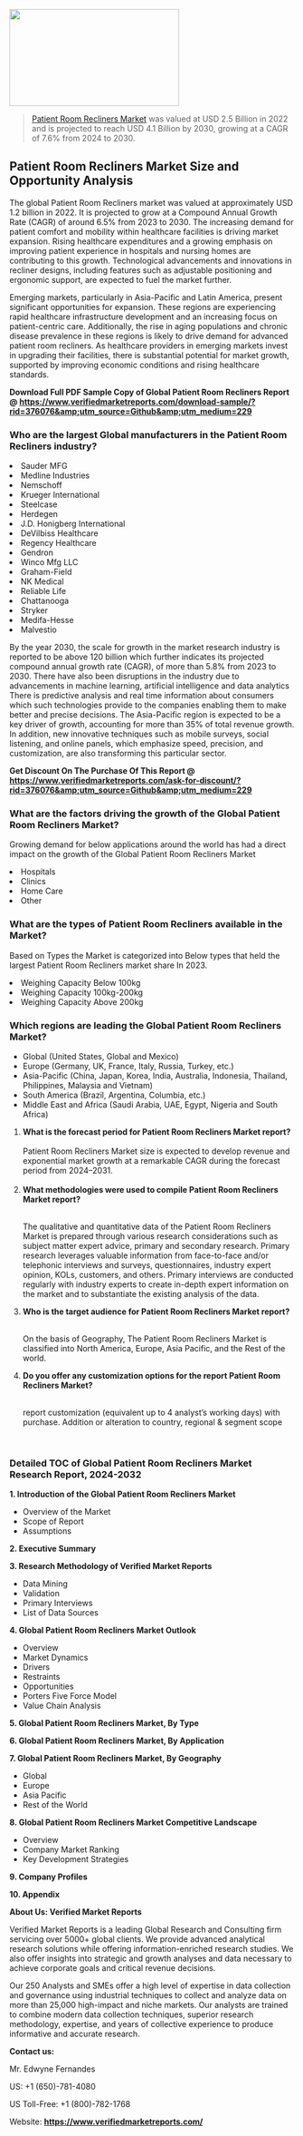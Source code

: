 <img src="https://ffe5etoiles.com/wp-content/uploads/2024/12/MST1-300x171.png" alt="" width="300" height="171" class="alignnone size-medium wp-image-20088" /><blockquote><p><p><a href="https://www.verifiedmarketreports.com/download-sample/?rid=376076&utm_source=Github&utm_medium=229" target="_blank">Patient Room Recliners Market</a> was valued at USD 2.5 Billion in 2022 and is projected to reach USD 4.1 Billion by 2030, growing at a CAGR of 7.6% from 2024 to 2030.</p></blockquote><p><h2>Patient Room Recliners Market Size and Opportunity Analysis</h2><p>The global Patient Room Recliners market was valued at approximately USD 1.2 billion in 2022. It is projected to grow at a Compound Annual Growth Rate (CAGR) of around 6.5% from 2023 to 2030. The increasing demand for patient comfort and mobility within healthcare facilities is driving market expansion. Rising healthcare expenditures and a growing emphasis on improving patient experience in hospitals and nursing homes are contributing to this growth. Technological advancements and innovations in recliner designs, including features such as adjustable positioning and ergonomic support, are expected to fuel the market further.</p><p>Emerging markets, particularly in Asia-Pacific and Latin America, present significant opportunities for expansion. These regions are experiencing rapid healthcare infrastructure development and an increasing focus on patient-centric care. Additionally, the rise in aging populations and chronic disease prevalence in these regions is likely to drive demand for advanced patient room recliners. As healthcare providers in emerging markets invest in upgrading their facilities, there is substantial potential for market growth, supported by improving economic conditions and rising healthcare standards.</p></p><p class=""><strong>Download Full PDF Sample Copy of Global Patient Room Recliners Report @ <a href="https://www.verifiedmarketreports.com/download-sample/?rid=376076&amp;utm_source=Github&amp;utm_medium=229" target="_blank">https://www.verifiedmarketreports.com/download-sample/?rid=376076&amp;utm_source=Github&amp;utm_medium=229</a></strong></p><h3 id="" class="">Who are the largest Global manufacturers in the Patient Room Recliners industry?</h3><p><li>Sauder MFG</li><li> Medline Industries</li><li> Nemschoff</li><li> Krueger International</li><li> Steelcase</li><li> Herdegen</li><li> J.D. Honigberg International</li><li> DeVilbiss Healthcare</li><li> Regency Healthcare</li><li> Gendron</li><li> Winco Mfg LLC</li><li> Graham-Field</li><li> NK Medical</li><li> Reliable Life</li><li> Chattanooga</li><li> Stryker</li><li> Medifa-Hesse</li><li> Malvestio</li></p><div class=""><div class="" dir="" data-message-author-role="" data-message-id="" data-message-model-slug=""><div class=""><div class=""><div class=""><div class="" dir="" data-message-author-role="" data-message-id="" data-message-model-slug=""><div class=""><div class=""><p>By the year 2030, the scale for growth in the market research industry is reported to be above 120 billion which further indicates its projected compound annual growth rate (CAGR), of more than 5.8% from 2023 to 2030. There have also been disruptions in the industry due to advancements in machine learning, artificial intelligence and data analytics There is predictive analysis and real time information about consumers which such technologies provide to the companies enabling them to make better and precise decisions. The Asia-Pacific region is expected to be a key driver of growth, accounting for more than 35% of total revenue growth. In addition, new innovative techniques such as mobile surveys, social listening, and online panels, which emphasize speed, precision, and customization, are also transforming this particular sector.</p><p><strong>Get Discount On The Purchase Of This Report @&nbsp; <a href="https://www.verifiedmarketreports.com/ask-for-discount/?rid=376076&amp;utm_source=Github&amp;utm_medium=229" target="_blank">https://www.verifiedmarketreports.com/ask-for-discount/?rid=376076&amp;utm_source=Github&amp;utm_medium=229</a></strong></p></div></div></div></div></div></div></div></div><h3 id="" class="">What are the factors driving the growth of the Global Patient Room Recliners Market?</h3><p id="" class="">Growing demand for below applications around the world has had a direct impact on the growth of the Global Patient Room Recliners Market</p><p id="" class=""><li>Hospitals</li><li> Clinics</li><li> Home Care</li><li> Other</li></p><h3 id="" class="">What are the types of Patient Room Recliners available in the Market?</h3><p id="" class="">Based on Types the Market is categorized into Below types that held the largest Patient Room Recliners market share In 2023.</p><p id="" class=""><li>Weighing Capacity Below 100kg</li><li> Weighing Capacity 100kg-200kg</li><li> Weighing Capacity Above 200kg</li></p><h3 id="" class="">Which regions are leading the Global Patient Room Recliners Market?</h3><ul><li>Global (United States, Global and Mexico)</li><li>Europe (Germany, UK, France, Italy, Russia, Turkey, etc.)</li><li>Asia-Pacific (China, Japan, Korea, India, Australia, Indonesia, Thailand, Philippines, Malaysia and Vietnam)</li><li>South America (Brazil, Argentina, Columbia, etc.)</li><li>Middle East and Africa (Saudi Arabia, UAE, Egypt, Nigeria and South Africa)</li></ul><p><ol><li><strong>What is the forecast period for Patient Room Recliners Market report?<br /></strong><br /><span data-sheets-root="1" data-sheets-value="{&quot;1&quot;:2,&quot;2&quot;:&quot;XXXX size is expected to develop revenue and exponential market growth at a remarkable CAGR during the forecast period from 2024&ndash;2030.&quot;}" data-sheets-userformat="{&quot;2&quot;:12674,&quot;4&quot;:{&quot;1&quot;:2,&quot;2&quot;:16776960},&quot;10&quot;:2,&quot;11&quot;:0,&quot;15&quot;:&quot;Arial&quot;,&quot;16&quot;:12}">Patient Room Recliners Market size is expected to develop revenue and exponential market growth at a remarkable CAGR during the forecast period from 2024&ndash;2031.</span><br /><br /></li><li><strong>What methodologies were used to compile Patient Room Recliners Market report?<br /><br /></strong><p>The qualitative and quantitative data of the&nbsp;Patient Room Recliners Market is prepared through various research considerations such as subject matter expert advice, primary and secondary research. Primary research leverages valuable information from face-to-face and/or telephonic interviews and surveys, questionnaires, industry expert opinion, KOLs, customers, and others. Primary interviews are conducted regularly with industry experts to create in-depth expert information on the market and to substantiate the existing analysis of the data.&nbsp;</p></li><li><strong>Who is the target audience for Patient Room Recliners Market report?<br /><br /></strong><p>On the basis of Geography, The&nbsp;Patient Room Recliners Market is classified into North America, Europe, Asia Pacific, and the Rest of the world.</p></li><li><strong>Do you offer any customization options for the report Patient Room Recliners Market?<br /><br /></strong><p>report customization (equivalent up to 4 analyst&rsquo;s working days) with purchase. Addition or alteration to country, regional &amp; segment scope</p><p>&nbsp;</p></li></ol></p><h3 id="" class="">Detailed TOC of Global Patient Room Recliners Market Research Report, 2024-2032</h3><p id="" class=""><strong>1. Introduction of the Global Patient Room Recliners Market</strong></p><ul><li>Overview of the Market</li><li>Scope of Report</li><li>Assumptions</li></ul><p id="" class=""><strong>2. Executive Summary</strong></p><p id="" class=""><strong>3. Research Methodology of&nbsp;Verified Market Reports</strong></p><ul><li>Data Mining</li><li>Validation</li><li>Primary Interviews</li><li>List of Data Sources</li></ul><p id="" class=""><strong>4. Global Patient Room Recliners Market Outlook</strong></p><ul><li>Overview</li><li>Market Dynamics</li><li>Drivers</li><li>Restraints</li><li>Opportunities</li><li>Porters Five Force Model</li><li>Value Chain Analysis</li></ul><p id="" class=""><strong>5. Global Patient Room Recliners Market, By&nbsp;Type</strong></p><p id="" class=""><strong>6. Global Patient Room Recliners Market, By Application</strong></p><p id="" class=""><strong>7. Global Patient Room Recliners Market, By Geography</strong></p><ul><li>Global</li><li>Europe</li><li>Asia Pacific</li><li>Rest of the World</li></ul><p id="" class=""><strong>8. Global Patient Room Recliners Market Competitive Landscape</strong></p><ul><li>Overview</li><li>Company Market Ranking</li><li>Key Development Strategies</li></ul><p id="" class=""><strong>9. Company Profiles</strong></p><p id="" class=""><strong>10. Appendix</strong></p><p id="" class=""><strong>About Us: Verified Market Reports</strong></p><p id="" class="">Verified Market Reports is a leading Global Research and Consulting firm servicing over 5000+ global clients. We provide advanced analytical research solutions while offering information-enriched research studies. We also offer insights into strategic and growth analyses and data necessary to achieve corporate goals and critical revenue decisions.</p><p id="" class="">Our 250 Analysts and SMEs offer a high level of expertise in data collection and governance using industrial techniques to collect and analyze data on more than 25,000 high-impact and niche markets. Our analysts are trained to combine modern data collection techniques, superior research methodology, expertise, and years of collective experience to produce informative and accurate research.</p><p id="" class=""><strong>Contact us:</strong></p><p id="" class="">Mr. Edwyne Fernandes</p><p id="" class="">US: +1 (650)-781-4080</p><p id="" class="">US Toll-Free: +1 (800)-782-1768</p><p id="" class="">Website: <a target="" data-test-app-aware-link=""><strong>https://www.verifiedmarketreports.com/</strong></a></p>
